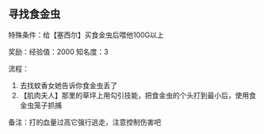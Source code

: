 ## 寻找食金虫
特殊条件：给【塞西尔】买食金虫后喂他100G以上

奖励：经验值：2000 知名度：3

流程：

1. 去找蚊香女她告诉你食金虫丢了
2. 【肌肉夫人】那里的草坪上用勾引技能，把食金虫的个头打到最小后，使用食金虫笼子抓捕


备注：打的血量过高它强行逃走，注意控制伤害吧

